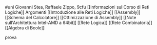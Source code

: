#uni 
Giovanni Stea, Raffaele Zippo, 9cfu
[[Informazioni sul Corso di Reti Logiche]] 
Argomenti
[[Introduzione alle Reti Logiche]] 
[[Assembly]] 
[[Schema del Calcolatore]] 
[[Ottimizzazione di Assembly]] 
[[Note sull'Architettura Intel-AMD a 64bit]] 
[[Rete Logica]] 
[[Rete Combinatoria]] 
[[Algebra di Boole]] 

prova